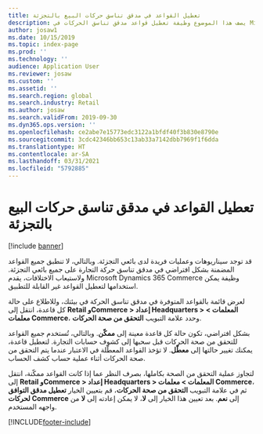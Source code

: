 ```yaml
---
title: تعطيل القواعد في مدقق تناسق حركات البيع بالتجزئة
description: يصف هذا الموضوع وظيفة تعطيل قواعد مدقق تناسق الحركات في Microsoft Dynamics 365 Commerce.
author: josaw1
ms.date: 10/15/2019
ms.topic: index-page
ms.prod: ''
ms.technology: ''
audience: Application User
ms.reviewer: josaw
ms.custom: ''
ms.assetid: ''
ms.search.region: global
ms.search.industry: Retail
ms.author: josaw
ms.search.validFrom: 2019-09-30
ms.dyn365.ops.version: ''
ms.openlocfilehash: ce2abe7e15773edc3122a1bfdf40f3b830e8790e
ms.sourcegitcommit: 3cdc42346bb653c13ab33a7142dbb7969f1f6dda
ms.translationtype: HT
ms.contentlocale: ar-SA
ms.lasthandoff: 03/31/2021
ms.locfileid: "5792885"
---
```

# <a name="disable-rules-in-the-retail-transaction-consistency-checker"></a>تعطيل القواعد في مدقق تناسق حركات البيع بالتجزئة 

[!include [banner](../includes/banner.md)]

قد توجد سيناريوهات وعمليات فريدة لدى بائعي التجزئة. وبالتالي، لا تنطبق جميع القواعد المضمنة بشكل افتراضي في مدقق تناسق حركة التجارة على جميع بائعي التجزئة. ولاستيعاب الاختلافات، يقدم Microsoft Dynamics 365 Commerce وظيفة يمكن استخدامها لتعطيل القواعد غير القابلة للتطبيق.

لعرض قائمة بالقواعد المتوفرة في مدقق تناسق الحركة في بيئتك، وللاطلاع على حالة كل قاعدة، انتقل إلى **Retail وCommerce \> إعداد Headquarters \> المعلمات \> معلمات Commerce**، وحدد علامة التبويب **التحقق من صحة الحركات‬**.

بشكل افتراضي، تكون حالة كل قاعدة معينة إلى **ممكّن**. وبالتالي، تُستخدم جميع القواعد للتحقق من صحة الحركات قبل سحبها إلى كشوف حسابات التجارة. لتعطيل قاعدة، يمكنك تغيير حالتها إلى **معطّل**. لا تؤخذ القواعد المعطّلة في الاعتبار عندما يتم التحقق من صحة الحركات أثناء عملية حساب كشف الحساب.

لتجاوز عملية التحقق من الصحة بكاملها، بصرف النظر عما إذا كانت القواعد ممكّنة، انتقل إلى **Retail وCommerce \> إعداد Headquarters \> المعلمات \> معلمات Commerce**، ثم في علامة التبويب **التحقق من صحة الحركات‬**، قم بتعيين الخيار **تعطيل مدقق التوافق لحركات Commerce** إلى **نعم**. بعد تعيين هذا الخيار إلى **لا**، لا يمكن إعادته إلى **لا** من واجهه المستخدم.


[!INCLUDE[footer-include](../includes/footer-banner.md)]